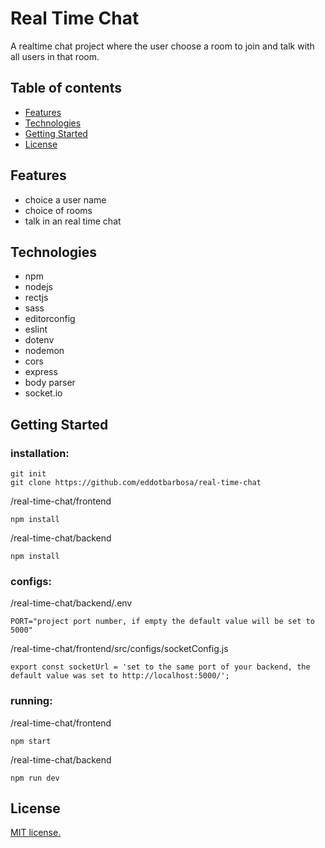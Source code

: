 # Real Time Chat

A realtime chat project where the user choose a room to join and talk with all users in that room.

## Table of contents
* [Features](#Features)
* [Technologies](#technologies)
* [Getting Started](#Getting-Started)
* [License](#License)

## Features
* choice a user name
* choice of rooms
* talk in an real time chat

## Technologies
* npm
* nodejs
* rectjs
* sass
* editorconfig
* eslint
* dotenv
* nodemon
* cors
* express
* body parser
* socket.io

## Getting Started
### installation:
```
git init
git clone https://github.com/eddotbarbosa/real-time-chat
```
/real-time-chat/frontend
```
npm install
```
/real-time-chat/backend
```
npm install
```
### configs:
/real-time-chat/backend/.env
```
PORT="project port number, if empty the default value will be set to 5000"
```
/real-time-chat/frontend/src/configs/socketConfig.js
```
export const socketUrl = 'set to the same port of your backend, the default value was set to http://localhost:5000/';
```
### running:
/real-time-chat/frontend
```
npm start
```
/real-time-chat/backend
```
npm run dev
```

## License
[MIT license.](https://github.com/eddotbarbosa/real-time-chat/blob/master/LICENSE)

